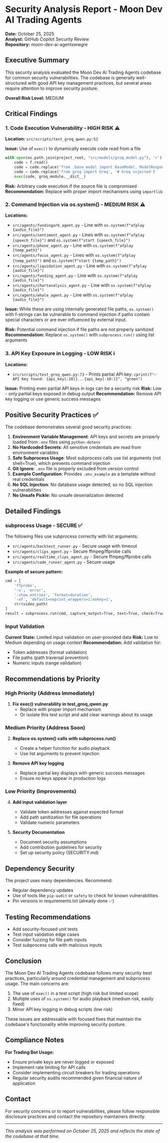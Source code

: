 # Security Analysis Report - Moon Dev AI Trading Agents

**Date:** October 25, 2025  
**Analyst:** GitHub Copilot Security Review  
**Repository:** moon-dev-ai-agentswwgre

## Executive Summary

This security analysis evaluated the Moon Dev AI Trading Agents codebase for common security vulnerabilities. The codebase is generally well-structured with good API key management practices, but several areas require attention to improve security posture.

**Overall Risk Level:** MEDIUM

## Critical Findings

### 1. Code Execution Vulnerability - HIGH RISK ⚠️

**Location:** `src/scripts/test_groq_qwen.py:52`

**Issue:** Use of `exec()` to dynamically execute code read from a file
```python
with open(os.path.join(project_root, "src/models/groq_model.py"), 'r') as f:
    code = f.read()
    code = code.replace('from .base_model import BaseModel, ModelResponse', '# BaseModel and ModelResponse injected')
    code = code.replace('from groq import Groq', '# Groq injected')
    exec(code, groq_module.__dict__)
```

**Risk:** Arbitrary code execution if the source file is compromised
**Recommendation:** Replace with proper import mechanisms using `importlib`

### 2. Command Injection via os.system() - MEDIUM RISK ⚠️

**Locations:**
- `src/agents/fundingarb_agent.py` - Line with `os.system(f"afplay {audio_file}")`
- `src/agents/sentiment_agent.py` - Lines with `os.system(f"afplay {speech_file}")` and `os.system(f"start {speech_file}")`
- `src/agents/phone_agent.py` - Line with `os.system(f"afplay {temp_path}")`
- `src/agents/focus_agent.py` - Lines with `os.system(f"afplay {temp_path}")` and `os.system(f"start {temp_path}")`
- `src/agents/liquidation_agent.py` - Line with `os.system(f"afplay {audio_file}")`
- `src/agents/funding_agent.py` - Line with `os.system(f"afplay {audio_file}")`
- `src/agents/chartanalysis_agent.py` - Line with `os.system(f"afplay {audio_file}")`
- `src/agents/whale_agent.py` - Line with `os.system(f"afplay {audio_file}")`

**Issue:** While these are using internally generated file paths, `os.system()` with f-strings can be vulnerable to command injection if paths contain special characters or are ever influenced by external input.

**Risk:** Potential command injection if file paths are not properly sanitized
**Recommendation:** Replace `os.system()` with `subprocess.run()` using list arguments

### 3. API Key Exposure in Logging - LOW RISK ℹ️

**Locations:**
- `src/scripts/test_groq_qwen.py:73` - Prints partial API key: `cprint(f"✅ API Key found: {api_key[:10]}...{api_key[-10:]}", "green")`

**Issue:** Printing even partial API keys in logs can be a security risk
**Risk:** Low - only partial keys exposed in debug output
**Recommendation:** Remove API key logging or use generic success messages

## Positive Security Practices ✅

The codebase demonstrates several good security practices:

1. **Environment Variable Management**: API keys and secrets are properly loaded from `.env` files using `python-dotenv`
2. **No Hardcoded Secrets**: All sensitive credentials are read from environment variables
3. **Safe Subprocess Usage**: Most subprocess calls use list arguments (not shell=True), which prevents command injection
4. **Git Ignore**: `.env` file is properly excluded from version control
5. **Example Configuration**: Provides `.env_example` as a template without real credentials
6. **No SQL Injection**: No database usage detected, so no SQL injection vulnerabilities
7. **No Unsafe Pickle**: No unsafe deserialization detected

## Detailed Findings

### subprocess Usage - SECURE ✅

The following files use subprocess correctly with list arguments:
- `src/agents/backtest_runner.py` - Secure usage with timeout
- `src/agents/clips_agent.py` - Secure ffmpeg/ffprobe calls
- `src/agents/realtime_clips_agent.py` - Secure ffmpeg/ffprobe calls
- `src/agents/code_runner_agent.py` - Secure usage

**Example of secure pattern:**
```python
cmd = [
    'ffprobe',
    '-v', 'error',
    '-show_entries', 'format=duration',
    '-of', 'default=noprint_wrappers=1:nokey=1',
    str(video_path)
]
result = subprocess.run(cmd, capture_output=True, text=True, check=True)
```

### Input Validation

**Current State:** Limited input validation on user-provided data
**Risk:** Low to Medium depending on usage context
**Recommendation:** Add validation for:
- Token addresses (format validation)
- File paths (path traversal prevention)
- Numeric inputs (range validation)

## Recommendations by Priority

### High Priority (Address Immediately)

1. **Fix exec() vulnerability in test_groq_qwen.py**
   - Replace with proper import mechanism
   - Or isolate this test script and add clear warnings about its usage

### Medium Priority (Address Soon)

2. **Replace os.system() calls with subprocess.run()**
   - Create a helper function for audio playback
   - Use list arguments to prevent injection

3. **Remove API key logging**
   - Replace partial key displays with generic success messages
   - Ensure no keys appear in production logs

### Low Priority (Improvements)

4. **Add input validation layer**
   - Validate token addresses against expected format
   - Add path sanitization for file operations
   - Validate numeric parameters

5. **Security Documentation**
   - Document security assumptions
   - Add contribution guidelines for security
   - Set up security policy (SECURITY.md)

## Dependency Security

The project uses many dependencies. Recommend:
- Regular dependency updates
- Use of tools like `pip-audit` or `safety` to check for known vulnerabilities
- Pin versions in requirements.txt (already done ✅)

## Testing Recommendations

- Add security-focused unit tests
- Test input validation edge cases
- Consider fuzzing for file path inputs
- Test subprocess calls with malicious inputs

## Conclusion

The Moon Dev AI Trading Agents codebase follows many security best practices, particularly around credential management and subprocess usage. The main concerns are:

1. The use of `exec()` in a test script (high risk but limited scope)
2. Multiple uses of `os.system()` for audio playback (medium risk, easily fixed)
3. Minor API key logging in debug scripts (low risk)

These issues are addressable with focused fixes that maintain the codebase's functionality while improving security posture.

## Compliance Notes

**For Trading Bot Usage:**
- Ensure private keys are never logged or exposed
- Implement rate limiting for API calls
- Consider implementing circuit breakers for trading operations
- Regular security audits recommended given financial nature of application

## Contact

For security concerns or to report vulnerabilities, please follow responsible disclosure practices and contact the repository maintainers directly.

---

*This analysis was performed on October 25, 2025 and reflects the state of the codebase at that time.*
